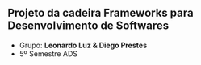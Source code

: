 ## Projeto da cadeira Frameworks para Desenvolvimento de Softwares

* Grupo: **Leonardo Luz & Diego Prestes**
* 5º Semestre ADS

## 
